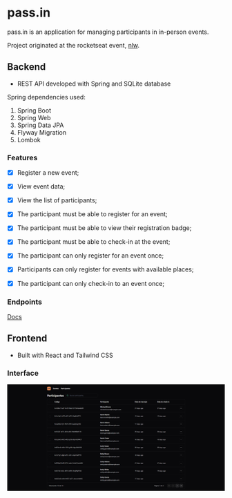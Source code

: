 # pass.in
pass.in is an application for managing participants in in-person events.

Project originated at the rocketseat event, [nlw](https://www.rocketseat.com.br/eventos/nlw).

## Backend
- REST API developed with Spring and SQLite database

Spring dependencies used:
1. Spring Boot
2. Spring Web
3. Spring Data JPA
4. Flyway Migration
5. Lombok

### Features
- [x] Register a new event;
- [x] View event data;
- [x] View the list of participants; 
- [x] The participant must be able to register for an event;
- [x] The participant must be able to view their registration badge;
- [x] The participant must be able to check-in at the event;
- [x] The participant can only register for an event once;
- [x] Participants can only register for events with available places;
- [x] The participant can only check-in to an event once;


### Endpoints
[Docs](https://nlw-unite-nodejs.onrender.com/docs/static/index.html#/)

## Frontend
- Built with React and Tailwind CSS

### Interface
![interface](assets/ui.png)